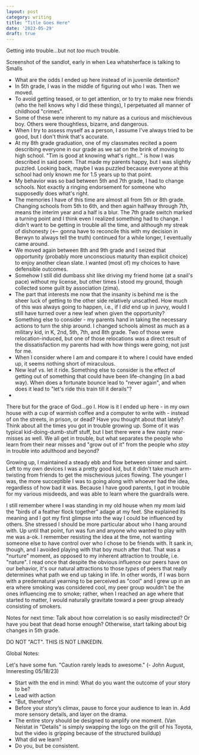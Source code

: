 ```yaml
---
layout: post
category: writing
title: "Title Goes Here"
date: '2023-05-29'
draft: true
---
```


Getting into trouble...but not _too_ much trouble.

Screenshot of the sandlot, early in when Lea whatsherface is talking to Smalls

- What are the odds I ended up here instead of in juvenile detention?
- In 5th grade, I was in the middle of figuring out who I was. Then we moved.
- To avoid getting teased, or to get attention, or to try to make new friends (who the hell knows why I did these things), I perpetuated all manner of childhood "crimes".
- Some of these were inherent to my nature as a curious and mischievous boy. Others were thoughtless, bizarre, and dangerous.
- When I try to assess myself as a person, I assume I've always tried to be good, but I don't think that's accurate.
- At my 8th grade graduation, one of my classmates recited a poem describing everyone in our grade as we sat on the brink of moving to high school. "Tim is good at knowing what's right..." is how I was described in said poem. That made my parents happy, but I was slightly puzzled. Looking back, maybe I was puzzled because everyone at this school had only known me for 1.5 years up to that point.
- My behavior was so bad between 5th and 7th grade, I had to change schools. Not exactly a ringing endorsement for someone who supposedly does what's right.
- The memories I have of this time are almost all from 5th or 8th grade. Changing schools from 5th to 6th, and then again halfway through 7th, means the interim year and a half is a blur. The 7th grade switch marked a turning point and I think even I realized something had to change. I didn't want to be getting in trouble all the time, and although my streak of dishonesty (<-- gonna have to reconcile this with my decision in Berwyn to always tell the truth) continued for a while longer, I eventually came around.
- We moved again between 8th and 9th grade and I seized that opportunity (probably more unconscious maturity than explicit choice) to enjoy another clean slate. I wanted (most of) my choices to have defensible outcomes.
- Somehow I still did dumbass shit like driving my friend home (at a snail's pace) without my license, but other times I stood my ground, though collected some guilt by association (zima). 
- The part that interests me now that the insanity is behind me is the sheer luck of getting to the other side relatively unscathed. How much of this was always going to happen, i.e., if I _did_ end up in juvvy, would I still have turned over a new leaf when given the opportunity?
- Something else to consider - my parents hand in taking the necessary actions to turn the ship around. I changed schools almost as much as a military kid, in K, 2nd, 5th, 7th, and 8th grade. Two of those were relocation-induced, but one of those relocations was a direct result of the dissatisfaction my parents had with how things were going, not just for me.
- When I consider where I am and compare it to where I could have ended up, it seems nothing short of miraculous. 
- New leaf vs. let it ride. Something else to consider is the effect of getting out of something that could have been life-changing (in a bad way). When does a fortunate bounce lead to "never again", and when does it lead to "let's ride this train till it derails"?
- 

There but for the grace of God...go I. How is it I ended up here - in my own house with a cup of warmish coffee and a computer to write with - instead of on the streets, in prison, or dead? Have you thought about that lately? Think about all the times you got in trouble growing up. Some of it was typical kid-doing-dumb-stuff stuff, but I bet there were a few nasty near-misses as well. We all get in trouble, but what separates the people who learn from their near misses and "grow out of it" from the people who _stay_ in trouble into adulthood and beyond?

Growing up, I maintained a steady ebb and flow between sinner and saint. Left to my own devices I was a pretty good kid, but it didn't take much arm-twisting from friends to get the mischevious juices flowing. The younger I was, the more succeptible I was to going along with whoever had the idea, regardless of how bad it was. Because I have good parents, I got in trouble for my various misdeeds, and was able to learn where the guardrails were.

I still remember where I was standing in my old house when my mom laid the "birds of a feather flock together" adage at my feet. She explained its meaning and I got my first glimpse into the way I could be influenced by others. She stressed I should be more particular about who I hang around with. Up until that point, fun was fun and anyone who wanted to play with me was a-ok. I remember resisting the idea at the time, not wanting someone else to have control over who I chose to be friends with. It sank in, though, and I avoided playing with that boy much after that. That was a "nurture" moment, as opposed to my inherent attraction to trouble, i.e. "nature". I read once that despite the obvious influence our peers have on our behavior, it's our natural attractions to those _types_ of peers that really determines what path we end up taking in life. In other words, if I was born with a predernatural yearning to be perceived as "cool" and I grew up in an era where smoking was considered cool, my peer group wouldn't be the ones influencing me to smoke; rather, when I reached an age where that started to matter, I would naturally gravitate toward a peer group already consisting of smokers.



Notes for next time: Talk about how correlation is so easily misdirected? Or have you beat that dead horse enough? Otherwise, start talking about big changes in 5th grade.

DO NOT "ACT". THIS IS NOT LINKEDIN.

Global Notes:

Let's have some fun. "Caution rarely leads to awesome." (- John August, Inneresting 05/18/23)

- Start with the end in mind: What do you want the outcome of your story to be?
- Lead with action
- “But, therefore”
- Before your story’s climax, pause to force your audience to lean in. Add more sensory details, and layer on the drama.
- The entire story should be designed to amplify one moment. (Van Neistat in "Details" is simply swapping the logo on the grill of his Toyota, but the video is gripping because of the structured buildup)
- What did we learn?
- Do you, but be consistent.
